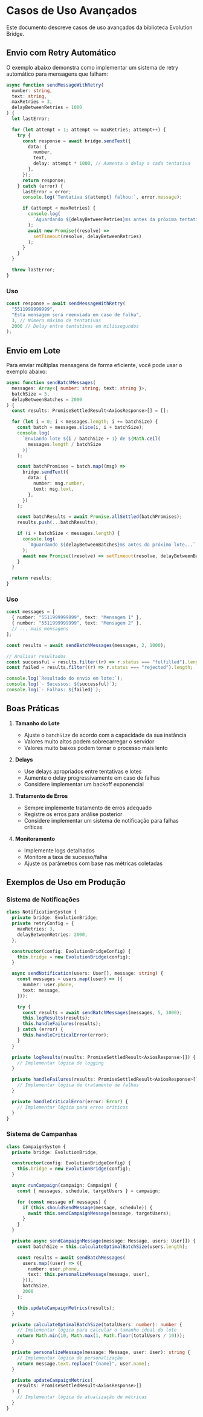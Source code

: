 # Casos de Uso Avançados

Este documento descreve casos de uso avançados da biblioteca Evolution Bridge.

## Envio com Retry Automático

O exemplo abaixo demonstra como implementar um sistema de retry automático para mensagens que falham:

```typescript
async function sendMessageWithRetry(
  number: string,
  text: string,
  maxRetries = 3,
  delayBetweenRetries = 1000
) {
  let lastError;

  for (let attempt = 1; attempt <= maxRetries; attempt++) {
    try {
      const response = await bridge.sendText({
        data: {
          number,
          text,
          delay: attempt * 1000, // Aumenta o delay a cada tentativa
        },
      });
      return response;
    } catch (error) {
      lastError = error;
      console.log(`Tentativa ${attempt} falhou:`, error.message);

      if (attempt < maxRetries) {
        console.log(
          `Aguardando ${delayBetweenRetries}ms antes da próxima tentativa...`
        );
        await new Promise((resolve) =>
          setTimeout(resolve, delayBetweenRetries)
        );
      }
    }
  }

  throw lastError;
}
```

### Uso

```typescript
const response = await sendMessageWithRetry(
  "5511999999999",
  "Esta mensagem será reenviada em caso de falha",
  3, // Número máximo de tentativas
  2000 // Delay entre tentativas em milissegundos
);
```

## Envio em Lote

Para enviar múltiplas mensagens de forma eficiente, você pode usar o exemplo abaixo:

```typescript
async function sendBatchMessages(
  messages: Array<{ number: string; text: string }>,
  batchSize = 5,
  delayBetweenBatches = 2000
) {
  const results: PromiseSettledResult<AxiosResponse>[] = [];

  for (let i = 0; i < messages.length; i += batchSize) {
    const batch = messages.slice(i, i + batchSize);
    console.log(
      `Enviando lote ${i / batchSize + 1} de ${Math.ceil(
        messages.length / batchSize
      )}`
    );

    const batchPromises = batch.map((msg) =>
      bridge.sendText({
        data: {
          number: msg.number,
          text: msg.text,
        },
      })
    );

    const batchResults = await Promise.allSettled(batchPromises);
    results.push(...batchResults);

    if (i + batchSize < messages.length) {
      console.log(
        `Aguardando ${delayBetweenBatches}ms antes do próximo lote...`
      );
      await new Promise((resolve) => setTimeout(resolve, delayBetweenBatches));
    }
  }

  return results;
}
```

### Uso

```typescript
const messages = [
  { number: "5511999999999", text: "Mensagem 1" },
  { number: "5511999999999", text: "Mensagem 2" },
  // ... mais mensagens
];

const results = await sendBatchMessages(messages, 2, 1000);

// Analisar resultados
const successful = results.filter((r) => r.status === "fulfilled").length;
const failed = results.filter((r) => r.status === "rejected").length;

console.log(`Resultado do envio em lote:`);
console.log(`- Sucessos: ${successful}`);
console.log(`- Falhas: ${failed}`);
```

## Boas Práticas

1. **Tamanho do Lote**

   - Ajuste o `batchSize` de acordo com a capacidade da sua instância
   - Valores muito altos podem sobrecarregar o servidor
   - Valores muito baixos podem tornar o processo mais lento

2. **Delays**

   - Use delays apropriados entre tentativas e lotes
   - Aumente o delay progressivamente em caso de falhas
   - Considere implementar um backoff exponencial

3. **Tratamento de Erros**

   - Sempre implemente tratamento de erros adequado
   - Registre os erros para análise posterior
   - Considere implementar um sistema de notificação para falhas críticas

4. **Monitoramento**
   - Implemente logs detalhados
   - Monitore a taxa de sucesso/falha
   - Ajuste os parâmetros com base nas métricas coletadas

## Exemplos de Uso em Produção

### Sistema de Notificações

```typescript
class NotificationSystem {
  private bridge: EvolutionBridge;
  private retryConfig = {
    maxRetries: 3,
    delayBetweenRetries: 2000,
  };

  constructor(config: EvolutionBridgeConfig) {
    this.bridge = new EvolutionBridge(config);
  }

  async sendNotification(users: User[], message: string) {
    const messages = users.map((user) => ({
      number: user.phone,
      text: message,
    }));

    try {
      const results = await sendBatchMessages(messages, 5, 1000);
      this.logResults(results);
      this.handleFailures(results);
    } catch (error) {
      this.handleCriticalError(error);
    }
  }

  private logResults(results: PromiseSettledResult<AxiosResponse>[]) {
    // Implementar lógica de logging
  }

  private handleFailures(results: PromiseSettledResult<AxiosResponse>[]) {
    // Implementar lógica de tratamento de falhas
  }

  private handleCriticalError(error: Error) {
    // Implementar lógica para erros críticos
  }
}
```

### Sistema de Campanhas

```typescript
class CampaignSystem {
  private bridge: EvolutionBridge;

  constructor(config: EvolutionBridgeConfig) {
    this.bridge = new EvolutionBridge(config);
  }

  async runCampaign(campaign: Campaign) {
    const { messages, schedule, targetUsers } = campaign;

    for (const message of messages) {
      if (this.shouldSendMessage(message, schedule)) {
        await this.sendCampaignMessage(message, targetUsers);
      }
    }
  }

  private async sendCampaignMessage(message: Message, users: User[]) {
    const batchSize = this.calculateOptimalBatchSize(users.length);

    const results = await sendBatchMessages(
      users.map((user) => ({
        number: user.phone,
        text: this.personalizeMessage(message, user),
      })),
      batchSize,
      2000
    );

    this.updateCampaignMetrics(results);
  }

  private calculateOptimalBatchSize(totalUsers: number): number {
    // Implementar lógica para calcular o tamanho ideal do lote
    return Math.min(10, Math.max(1, Math.floor(totalUsers / 10)));
  }

  private personalizeMessage(message: Message, user: User): string {
    // Implementar lógica de personalização
    return message.text.replace("{name}", user.name);
  }

  private updateCampaignMetrics(
    results: PromiseSettledResult<AxiosResponse>[]
  ) {
    // Implementar lógica de atualização de métricas
  }
}
```
